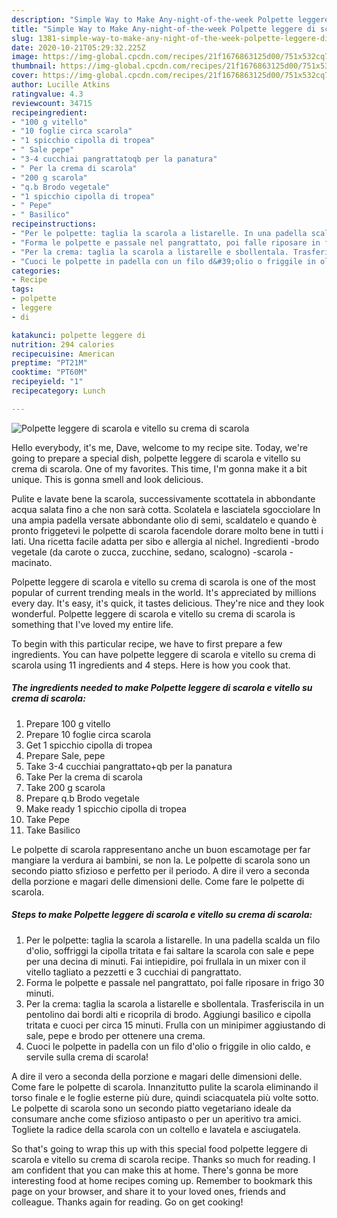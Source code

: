 ```yaml
---
description: "Simple Way to Make Any-night-of-the-week Polpette leggere di scarola e vitello su crema di scarola"
title: "Simple Way to Make Any-night-of-the-week Polpette leggere di scarola e vitello su crema di scarola"
slug: 1381-simple-way-to-make-any-night-of-the-week-polpette-leggere-di-scarola-e-vitello-su-crema-di-scarola
date: 2020-10-21T05:29:32.225Z
image: https://img-global.cpcdn.com/recipes/21f1676863125d00/751x532cq70/polpette-leggere-di-scarola-e-vitello-su-crema-di-scarola-recipe-main-photo.jpg
thumbnail: https://img-global.cpcdn.com/recipes/21f1676863125d00/751x532cq70/polpette-leggere-di-scarola-e-vitello-su-crema-di-scarola-recipe-main-photo.jpg
cover: https://img-global.cpcdn.com/recipes/21f1676863125d00/751x532cq70/polpette-leggere-di-scarola-e-vitello-su-crema-di-scarola-recipe-main-photo.jpg
author: Lucille Atkins
ratingvalue: 4.3
reviewcount: 34715
recipeingredient:
- "100 g vitello"
- "10 foglie circa scarola"
- "1 spicchio cipolla di tropea"
- " Sale pepe"
- "3-4 cucchiai pangrattatoqb per la panatura"
- " Per la crema di scarola"
- "200 g scarola"
- "q.b Brodo vegetale"
- "1 spicchio cipolla di tropea"
- " Pepe"
- " Basilico"
recipeinstructions:
- "Per le polpette: taglia la scarola a listarelle. In una padella scalda un filo d&#39;olio, soffriggi la cipolla tritata e fai saltare la scarola con sale e pepe per una decina di minuti. Fai intiepidire, poi frullala in un mixer con il vitello tagliato a pezzetti e 3 cucchiai di pangrattato."
- "Forma le polpette e passale nel pangrattato, poi falle riposare in frigo 30 minuti."
- "Per la crema: taglia la scarola a listarelle e sbollentala. Trasferiscila in un pentolino dai bordi alti e ricoprila di brodo. Aggiungi basilico e cipolla tritata e cuoci per circa 15 minuti. Frulla con un minipimer aggiustando di sale, pepe e brodo per ottenere una crema."
- "Cuoci le polpette in padella con un filo d&#39;olio o friggile in olio caldo, e servile sulla crema di scarola!"
categories:
- Recipe
tags:
- polpette
- leggere
- di

katakunci: polpette leggere di 
nutrition: 294 calories
recipecuisine: American
preptime: "PT21M"
cooktime: "PT60M"
recipeyield: "1"
recipecategory: Lunch

---
```



![Polpette leggere di scarola e vitello su crema di scarola](https://img-global.cpcdn.com/recipes/21f1676863125d00/751x532cq70/polpette-leggere-di-scarola-e-vitello-su-crema-di-scarola-recipe-main-photo.jpg)

Hello everybody, it's me, Dave, welcome to my recipe site. Today, we're going to prepare a special dish, polpette leggere di scarola e vitello su crema di scarola. One of my favorites. This time, I'm gonna make it a bit unique. This is gonna smell and look delicious.

Pulite e lavate bene la scarola, successivamente scottatela in abbondante acqua salata fino a che non sarà cotta. Scolatela e lasciatela sgocciolare In una ampia padella versate abbondante olio di semi, scaldatelo e quando è pronto friggetevi le polpette di scarola facendole dorare molto bene in tutti i lati. Una ricetta facile adatta per sibo e allergia al nichel. Ingredienti -brodo vegetale (da carote o zucca, zucchine, sedano, scalogno) -scarola -macinato.

Polpette leggere di scarola e vitello su crema di scarola is one of the most popular of current trending meals in the world. It's appreciated by millions every day. It's easy, it's quick, it tastes delicious. They're nice and they look wonderful. Polpette leggere di scarola e vitello su crema di scarola is something that I've loved my entire life.


To begin with this particular recipe, we have to first prepare a few ingredients. You can have polpette leggere di scarola e vitello su crema di scarola using 11 ingredients and 4 steps. Here is how you cook that.

<!--inarticleads1-->

##### The ingredients needed to make Polpette leggere di scarola e vitello su crema di scarola:

1. Prepare 100 g vitello
1. Prepare 10 foglie circa scarola
1. Get 1 spicchio cipolla di tropea
1. Prepare  Sale, pepe
1. Take 3-4 cucchiai pangrattato+qb per la panatura
1. Take  Per la crema di scarola
1. Take 200 g scarola
1. Prepare q.b Brodo vegetale
1. Make ready 1 spicchio cipolla di tropea
1. Take  Pepe
1. Take  Basilico


Le polpette di scarola rappresentano anche un buon escamotage per far mangiare la verdura ai bambini, se non la. Le polpette di scarola sono un secondo piatto sfizioso e perfetto per il periodo. A dire il vero a seconda della porzione e magari delle dimensioni delle. Come fare le polpette di scarola. 

<!--inarticleads2-->

##### Steps to make Polpette leggere di scarola e vitello su crema di scarola:

1. Per le polpette: taglia la scarola a listarelle. In una padella scalda un filo d&#39;olio, soffriggi la cipolla tritata e fai saltare la scarola con sale e pepe per una decina di minuti. Fai intiepidire, poi frullala in un mixer con il vitello tagliato a pezzetti e 3 cucchiai di pangrattato.
1. Forma le polpette e passale nel pangrattato, poi falle riposare in frigo 30 minuti.
1. Per la crema: taglia la scarola a listarelle e sbollentala. Trasferiscila in un pentolino dai bordi alti e ricoprila di brodo. Aggiungi basilico e cipolla tritata e cuoci per circa 15 minuti. Frulla con un minipimer aggiustando di sale, pepe e brodo per ottenere una crema.
1. Cuoci le polpette in padella con un filo d&#39;olio o friggile in olio caldo, e servile sulla crema di scarola!


A dire il vero a seconda della porzione e magari delle dimensioni delle. Come fare le polpette di scarola. Innanzitutto pulite la scarola eliminando il torso finale e le foglie esterne più dure, quindi sciacquatela più volte sotto. Le polpette di scarola sono un secondo piatto vegetariano ideale da consumare anche come sfizioso antipasto o per un aperitivo tra amici. Togliete la radice della scarola con un coltello e lavatela e asciugatela. 

So that's going to wrap this up with this special food polpette leggere di scarola e vitello su crema di scarola recipe. Thanks so much for reading. I am confident that you can make this at home. There's gonna be more interesting food at home recipes coming up. Remember to bookmark this page on your browser, and share it to your loved ones, friends and colleague. Thanks again for reading. Go on get cooking!

